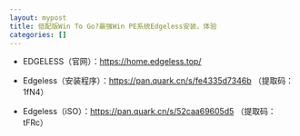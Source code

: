 ```yaml
---
layout: mypost
title: 低配版Win To Go?最强Win PE系统Edgeless安装、体验
categories: []
---
```


- EDGELESS（官网）：<https://home.edgeless.top/>

- Edgeless（安装程序）：<https://pan.quark.cn/s/fe4335d7346b> （提取码：1fN4）

- Edgeless（iSO）：<https://pan.quark.cn/s/52caa69605d5> （提取码：tFRc）